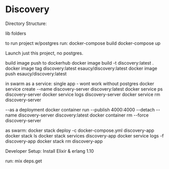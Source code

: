 # Discovery

Directory Structure:

lib folders

to run project w/postgres run:
docker-compose build
docker-compose up

Launch just this project, no postgres. 

build image push to dockerhub
docker image build -t discovery:latest .
docker image tag discovery:latest esaucy/discovery:latest
docker image push esaucy/discovery:latest 


in swarm as a service:
single app - wont work without postgres
docker service create --name discovery-server discovery:latest
docker service ps discovery-server
docker service logs discovery-server
docker service rm discovery-server

--as a deployment
docker container run --publish 4000:4000 --detach --name discovery-server discovery:latest
docker container rm --force discovery-server

as swarm:
docker stack deploy -c docker-compose.yml discovery-app
docker stack ls
docker stack services discovery-app
docker service logs -f discovery-app
docker stack rm discovery-app


Developer Setup:
Install Elixir & erlang 1.10

run:
mix deps.get